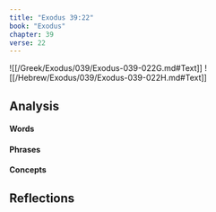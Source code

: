 ```yaml
---
title: "Exodus 39:22"
book: "Exodus"
chapter: 39
verse: 22
---
```

![[/Greek/Exodus/039/Exodus-039-022G.md#Text]]
![[/Hebrew/Exodus/039/Exodus-039-022H.md#Text]]

## Analysis

#### Words

#### Phrases

#### Concepts

## Reflections
